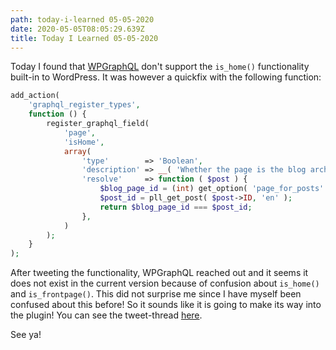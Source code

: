 ```yaml
---
path: today-i-learned 05-05-2020
date: 2020-05-05T08:05:29.639Z
title: Today I Learned 05-05-2020
---
```

Today I found that [WPGraphQL](https://www.wpgraphql.com/) don't support the `is_home()` functionality built-in to WordPress. It was however a quickfix with the following function: 

```php
add_action(
    'graphql_register_types',
    function () {
        register_graphql_field(
            'page',
            'isHome',
            array(
                'type'        => 'Boolean',
                'description' => __( 'Whether the page is the blog archive page', 'wp-graphql' ),
                'resolve'     => function ( $post ) {
                    $blog_page_id = (int) get_option( 'page_for_posts' );
                    $post_id = pll_get_post( $post->ID, 'en' );
                    return $blog_page_id === $post_id;
                },
            )
        );
    }
);
```

After tweeting the functionality, WPGraphQL reached out and it seems it does not exist in the current version because of confusion about `is_home()` and `is_frontpage()`. This did not surprise me since I have myself been confused about this before! So it sounds like it is going to make its way into the plugin! You can see the tweet-thread [here](https://twitter.com/runebakjacobsen/status/1257582875148521473).

See ya!